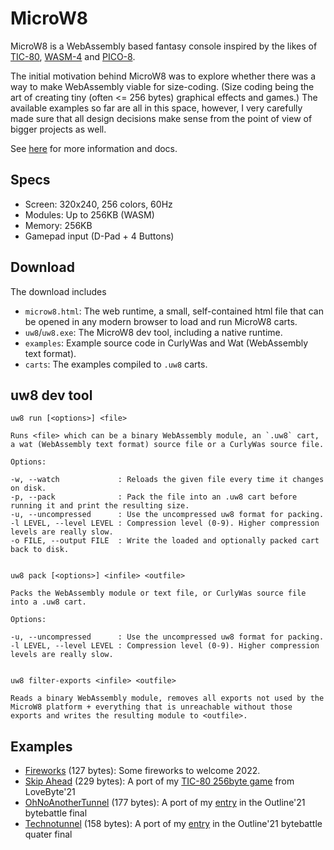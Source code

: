 # MicroW8

MicroW8 is a WebAssembly based fantasy console inspired by the likes of [TIC-80](https://tic80.com/), [WASM-4](https://wasm4.org/) and [PICO-8](https://www.lexaloffle.com/pico-8.php).

The initial motivation behind MicroW8 was to explore whether there was a way to make WebAssembly viable for size-coding. (Size coding being the art of creating tiny (often <= 256 bytes) graphical effects and games.) The available examples so far are all in this space, however, I very carefully made sure that all design decisions make sense from the point of view of bigger projects as well.

See [here](https://exoticorn.github.io/microw8/) for more information and docs.

## Specs

* Screen: 320x240, 256 colors, 60Hz
* Modules: Up to 256KB (WASM)
* Memory: 256KB
* Gamepad input (D-Pad + 4 Buttons)

## Download

The download includes

* `microw8.html`: The web runtime, a small, self-contained html file that can be opened in any modern browser to load and run MicroW8 carts.
* `uw8`/`uw8.exe`: The MicroW8 dev tool, including a native runtime.
* `examples`: Example source code in CurlyWas and Wat (WebAssembly text format).
* `carts`: The examples compiled to `.uw8` carts.

## uw8 dev tool

```
uw8 run [<options>] <file>

Runs <file> which can be a binary WebAssembly module, an `.uw8` cart, a wat (WebAssembly text format) source file or a CurlyWas source file.

Options:

-w, --watch             : Reloads the given file every time it changes on disk.
-p, --pack              : Pack the file into an .uw8 cart before running it and print the resulting size.
-u, --uncompressed      : Use the uncompressed uw8 format for packing.
-l LEVEL, --level LEVEL : Compression level (0-9). Higher compression levels are really slow.
-o FILE, --output FILE  : Write the loaded and optionally packed cart back to disk.


uw8 pack [<options>] <infile> <outfile>

Packs the WebAssembly module or text file, or CurlyWas source file into a .uw8 cart.

Options:

-u, --uncompressed      : Use the uncompressed uw8 format for packing.
-l LEVEL, --level LEVEL : Compression level (0-9). Higher compression levels are really slow.


uw8 filter-exports <infile> <outfile>

Reads a binary WebAssembly module, removes all exports not used by the MicroW8 platform + everything that is unreachable without those exports and writes the resulting module to <outfile>.
```

## Examples

* [Fireworks](https://exoticorn.github.io/microw8/v0.1pre5#AgwvgP+M59snqjl4CMKw5sqm1Zw9yJCbSviMjeLUdHus2a3yl/a99+uiBeqZgP/2jqSjrLjRk73COMM6OSLpsxK8ugT1kuk/q4hQUqqPpGozHoa0laulzGGcahzdfdJsYaK1sIdeIYS9M5PnJx/Wk9H+PvWEPy2Zvv7I6IW7Fg==) (127 bytes): Some fireworks to welcome 2022.
* [Skip Ahead](https://exoticorn.github.io/microw8/v0.1pre5#AgyfpZ80wkW28kiUZ9VIK4v+RPnVxqjK1dz2BcDoNyQPsS2g4OgEzkTe6jyoAfFOmqKrS8SM2aRljBal9mjNn8i4fP9eBK+RehQKxxGtJa9FqftvqEnh3ez1YaYxqj7jgTdzJ/WAYVmKMovBT1myrX3FamqKSOgMsNedLhVTLAhQup3sNcYEjGNo8b0HZ5+AgMgCwYRGCe//XQOMAaAAzqDILgmpEZ/43RKHcQpHEQwbURfNQJpadJe2sz3q5FlQnTGXQ9oSMokidhlC+aR/IpNHieuBGLhFZ2GfnwVQ0geBbQpTPA==) (229 bytes): A port of my [TIC-80 256byte game](http://tic80.com/play?cart=1735) from LoveByte'21
* [OhNoAnotherTunnel](https://exoticorn.github.io/microw8/v0.1pre4#Ag95rdCB5Ww5NofyQaKF4P1mrNRso4azgiem4hK99Gh8OMzSpFq3NsNDo7O7pqln10D11l9uXr/ritw7OEzKwbEfCdvaRnS2Z0Kz0iDEZt/gIqOdvFmxsL1MjPQ4XInPbUJpQUonhQq29oP2omFabnQxn0bzoK7mZjcwc5GetHG+hGajkJcRr8oOnjfCol8RD+ha33GYtPnut+GLe4ktzf5UxZwGs6oT9qqC61lRDakN) (177 bytes): A port of my [entry](http://tic80.com/play?cart=1871) in the Outline'21 bytebattle final
* [Technotunnel](https://exoticorn.github.io/microw8/v0.1pre4#AqL8HeK1M9dn2nWNIF5vaq/Vh64pMt5nJIFoFKpBMPUsGtDtpqjo1JbT9LzPhAxCqJ7Yh4TA6oTGd4xhLowf+cWZMY73+7AZmfXJJsBi4cej/hH+4wlAgxFIrnOYnr/18IpnZbsHf0eGm1BhahX74+cVR0TRmNQmYC7GhCNS3mv/3MJn74lCj7t28aBJPjEZhP9fGXdG2u5Egh/Tjdg=) (158 bytes): A port of my [entry](https://tic80.com/play?cart=1873) in the Outline'21 bytebattle quater final
